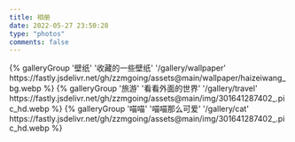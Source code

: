 ```yaml
---
title: 相册
date: 2022-05-27 23:50:28
type: "photos"
comments: false
---
```


<div class="gallery-group-main">
{% galleryGroup '壁纸' '收藏的一些壁纸' '/gallery/wallpaper' https://fastly.jsdelivr.net/gh/zzmgoing/assets@main/wallpaper/haizeiwang_bg.webp %}
{% galleryGroup '旅游' '看看外面的世界' '/gallery/travel' https://fastly.jsdelivr.net/gh/zzmgoing/assets@main/img/301641287402_.pic_hd.webp %}
{% galleryGroup '喵喵' '喵喵那么可爱' '/gallery/cat' https://fastly.jsdelivr.net/gh/zzmgoing/assets@main/img/301641287402_.pic_hd.webp %}
</div>